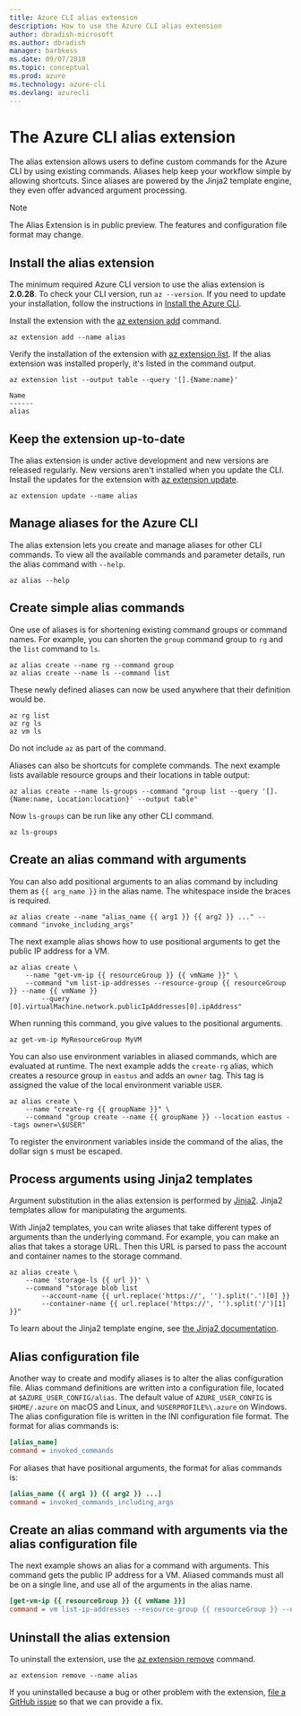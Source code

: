```yaml
---
title: Azure CLI alias extension
description: How to use the Azure CLI alias extension
author: dbradish-microsoft
ms.author: dbradish
manager: barbkess
ms.date: 09/07/2018
ms.topic: conceptual
ms.prod: azure
ms.technology: azure-cli
ms.devlang: azurecli
---
```


# The Azure CLI alias extension

The alias extension allows users to define custom commands for the Azure CLI by using existing commands. Aliases help keep your workflow simple by allowing shortcuts. Since aliases are powered by the Jinja2 template engine, they even offer advanced argument processing.

> [!NOTE]
> The Alias Extension is in public preview. The features and configuration file format may change.

## Install the alias extension

The minimum required Azure CLI version to use the alias extension is **2.0.28**. To check your CLI version, run `az --version`. If you need to update your installation,  follow the instructions in [Install the Azure CLI](./install-azure-cli.md).

Install the extension with the [az extension add](/cli/azure/extension#az-extension-add) command.

```azurecli-interactive
az extension add --name alias
```

Verify the installation of the extension with [az extension list](/cli/azure/extension#az-extension-list). If the alias extension was installed properly, it's listed in the command output.

```azurecli-interactive
az extension list --output table --query '[].{Name:name}'
```

```output
Name
------
alias
```

## Keep the extension up-to-date

The alias extension is under active development and new versions are released regularly. New versions aren't installed when you update the CLI. Install the updates for the extension with [az extension update](/cli/azure/extension#az-extension-update).

```azurecli-interactive
az extension update --name alias
```

## Manage aliases for the Azure CLI

The alias extension lets you create and manage aliases for other CLI commands. To view all the available commands and parameter details, run the alias command with `--help`.

```azurecli-interactive
az alias --help
```

## Create simple alias commands

One use of aliases is for shortening existing command groups or command names. For example, you can shorten the `group` command group to `rg` and the `list` command to `ls`.

```azurecli-interactive
az alias create --name rg --command group
az alias create --name ls --command list
```

These newly defined aliases can now be used anywhere that their definition would be.

```azurecli-interactive
az rg list
az rg ls
az vm ls
```

Do not include `az` as part of the command.

Aliases can also be shortcuts for complete commands. The next example lists available resource groups and their locations in table output:

```azurecli-interactive
az alias create --name ls-groups --command "group list --query '[].{Name:name, Location:location}' --output table"
```

Now `ls-groups` can be run like any other CLI command.

```azurecli-interactive
az ls-groups
```

## Create an alias command with arguments

You can also add positional arguments to an alias command by including them as `{{ arg_name }}` in the alias name. The whitespace inside the braces is required.

```azurecli-interactive
az alias create --name "alias_name {{ arg1 }} {{ arg2 }} ..." --command "invoke_including_args"
```

The next example alias shows how to use positional arguments to get the public IP address for a VM.

```azurecli-interactive
az alias create \
    --name "get-vm-ip {{ resourceGroup }} {{ vmName }}" \
    --command "vm list-ip-addresses --resource-group {{ resourceGroup }} --name {{ vmName }}
        --query [0].virtualMachine.network.publicIpAddresses[0].ipAddress"
```

When running this command, you give values to the positional arguments.

```azurecli-interactive
az get-vm-ip MyResourceGroup MyVM
```

You can also use environment variables in aliased commands, which are evaluated at runtime. The next example adds the `create-rg` alias, which creates a resource group in `eastus` and adds an `owner` tag. This tag is assigned the value of the local environment variable `USER`.

```azurecli-interactive
az alias create \
    --name "create-rg {{ groupName }}" \
    --command "group create --name {{ groupName }} --location eastus --tags owner=\$USER"
```

To register the environment variables inside the command of the alias, the dollar sign `$` must be escaped.

## Process arguments using Jinja2 templates

Argument substitution in the alias extension is performed by [Jinja2](http://jinja.pocoo.org/docs/2.10/). Jinja2 templates allow for manipulating the arguments.

With Jinja2 templates, you can write aliases that take different types of arguments than the underlying command. For example, you can make an alias that takes a storage URL. Then this URL is parsed to pass the account and container names to the storage command.

```azurecli-interactive
az alias create \
    --name 'storage-ls {{ url }}' \
    --command "storage blob list
        --account-name {{ url.replace('https://', '').split('.')[0] }}
        --container-name {{ url.replace('https://', '').split('/')[1] }}"
```

To learn about the Jinja2 template engine, see [the Jinja2 documentation](http://jinja.pocoo.org/docs/2.10/templates/).

## Alias configuration file

Another way to create and modify aliases is to alter the alias configuration file. Alias command definitions are written into a configuration file, located at `$AZURE_USER_CONFIG/alias`. The default value of `AZURE_USER_CONFIG` is `$HOME/.azure` on macOS and Linux, and `%USERPROFILE%\.azure` on Windows. The alias configuration file is written in the INI configuration file format. The format for alias commands is:

```ini
[alias_name]
command = invoked_commands
```

For aliases that have positional arguments, the format for alias commands is:

```ini
[alias_name {{ arg1 }} {{ arg2 }} ...]
command = invoked_commands_including_args
```

## Create an alias command with arguments via the alias configuration file

The next example shows an alias for a command with arguments. This command gets the public IP address for a VM. Aliased commands must all be on a single line, and use
all of the arguments in the alias name.

```ini
[get-vm-ip {{ resourceGroup }} {{ vmName }}]
command = vm list-ip-addresses --resource-group {{ resourceGroup }} --name {{ vmName }} --query [0].virtualMachine.network.publicIpAddresses[0].ipAddress
```

## Uninstall the alias extension

To uninstall the extension, use the [az extension remove](/cli/azure/extension#az-extension-remove) command.

```azurecli-interactive
az extension remove --name alias
```

If you uninstalled because a bug or other problem with the extension, [file a GitHub issue](https://github.com/Azure/azure-cli-extensions/issues) so that we can provide a fix.

